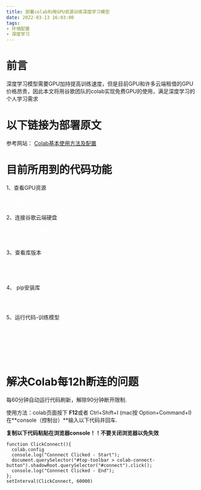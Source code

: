 ```yaml
---
title: 部署colab利用GPU资源训练深度学习模型
date: 2022-03-13 16:03:00
tags: 
- 环境配置
- 深度学习
---
```


# 前言

深度学习模型需要GPU加持提高训练速度，但是目前GPU和许多云端租借的GPU价格昂贵，因此本文将用谷歌团队的colab实现免费GPU的使用，满足深度学习的个人学习需求

# 以下链接为部署原文

参考网站： [Colab基本使用方法及配置](https://blog.csdn.net/u011119817/article/details/108519389)

# 目前所用到的代码功能

1、查看GPU资源
	
<font color=white>
	
	# 查看GPU资源
	!nvidia-smi

</font>

2、连接谷歌云端硬盘

<font color=white>
	
	# 连接谷歌云端硬盘
	from google.colab import drive
	drive.mount('/content/drive')

</font>

3、查看库版本

<font color=white>
	
	# 查看版本
	import scipy
	scipy.__version__

</font>

4、 pip安装库

<font color=white>
	
	# pip安装库
	!pip install scipy==1.2.1

</font>

5、运行代码-训练模型

<font color=white>
	
	# 运行代码
	import os
	path = "/content/drive/MyDrive/srcnn-tensorflow-image-master" 
	os.chdir(path)
	os.listdir(path)
	!python main.py

</font>

# 解决Colab每12h断连的问题

每60分钟自动运行代码刷新，解除90分钟断开限制.

使用方法：colab页面按下 **F12**或者 Ctrl+Shift+I (mac按 Option+Command+I) 在**console（控制台）**输入以下代码并回车.

**复制以下代码粘贴在浏览器console！！不要关闭浏览器以免失效**

	function ClickConnect(){
	  colab.config
	  console.log("Connnect Clicked - Start"); 
	  document.querySelector("#top-toolbar > colab-connect-button").shadowRoot.querySelector("#connect").click();
	  console.log("Connnect Clicked - End");
	};
	setInterval(ClickConnect, 60000)
